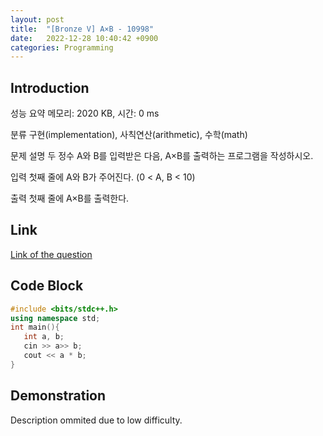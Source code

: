 ```yaml
---
layout: post
title:  "[Bronze V] A×B - 10998"
date:   2022-12-28 10:40:42 +0900
categories: Programming
---
```


## Introduction

성능 요약
메모리: 2020 KB, 시간: 0 ms

분류
구현(implementation), 사칙연산(arithmetic), 수학(math)

문제 설명
두 정수 A와 B를 입력받은 다음, A×B를 출력하는 프로그램을 작성하시오.

입력
첫째 줄에 A와 B가 주어진다. (0 < A, B < 10)

출력
첫째 줄에 A×B를 출력한다.

## Link

[Link of the question](https://www.acmicpc.net/problem/10998)

## Code Block

```c++
#include <bits/stdc++.h>
using namespace std;
int main(){
   int a, b;
   cin >> a>> b;
   cout << a * b;
}
```

## Demonstration

Description ommited due to low difficulty.
